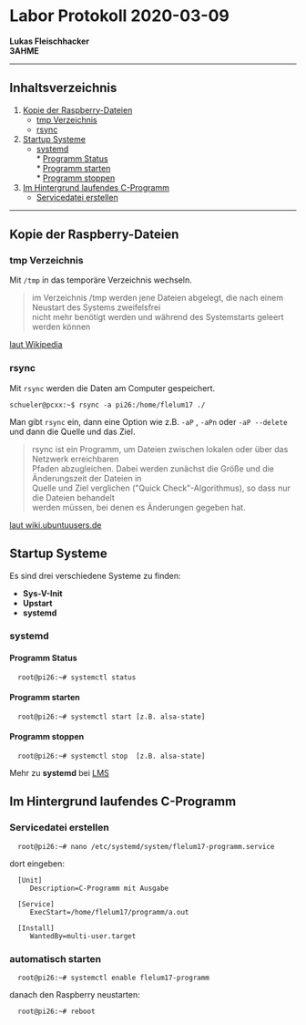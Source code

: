 # Labor Protokoll 2020-03-09
         
**Lukas Fleischhacker**       
**3AHME**   

----------------------------
## Inhaltsverzeichnis    
1) [Kopie der Raspberry-Dateien](#kopie-der-raspberry-dateien)  
   * [tmp Verzeichnis](#tmp-verzeichnis)  
   * [rsync](#rsync)   
2) [Startup Systeme](#startup-systeme)
   * [systemd](#systemd)            
         * [Programm Status](#programm-status)                 
         * [Programm starten](#programm-starten)               
         * [Programm stoppen](#programm-stoppen)  
3) [Im Hintergrund laufendes C-Programm](#im-hintergrund-laufendes-c-programm)
   * [Servicedatei erstellen](#servicedatei-erstellen)
----------------------------        

## Kopie der Raspberry-Dateien

### tmp Verzeichnis
Mit ````/tmp```` in das temporäre Verzeichnis wechseln.   
> im Verzeichnis /tmp werden jene Dateien abgelegt, die nach einem Neustart des Systems zweifelsfrei                 
nicht mehr benötigt werden und während des Systemstarts geleert werden können          
    
[laut Wikipedia](https://de.wikipedia.org/wiki/Temporäre_Datei)    

### rsync
Mit ````rsync```` werden die Daten am Computer gespeichert. 

    schueler@pcxx:~$ rsync -a pi26:/home/flelum17 ./
    
Man gibt ````rsync```` ein, dann eine Option wie z.B. ````-aP```` , ````-aPn```` oder ````-aP --delete````           
und dann die Quelle und das Ziel. 

> rsync ist ein Programm, um Dateien zwischen lokalen oder über das Netzwerk erreichbaren          
Pfaden abzugleichen. Dabei werden zunächst die Größe und die Änderungszeit der Dateien in          
Quelle und Ziel verglichen ("Quick Check"-Algorithmus), so dass nur die Dateien behandelt                   
werden müssen, bei denen es Änderungen gegeben hat.            
    
[laut wiki.ubuntuusers.de](https://wiki.ubuntuusers.de/rsync/)

## Startup Systeme
Es sind drei verschiedene Systeme zu finden:          

* **Sys-V-Init**
* **Upstart**
* **systemd**

### systemd

#### Programm Status

      root@pi26:~# systemctl status

#### Programm starten

      root@pi26:~# systemctl start [z.B. alsa-state]

#### Programm stoppen
    
      root@pi26:~# systemctl stop  [z.B. alsa-state]
      
Mehr zu **systemd** bei [LMS](https://lms.at/dotlrn/classes/informatik/610437.3AHME_LA1SX.19_20/xolrn/9F2714A93B69A.symlink?resource_id=0-420357452&m=view#155470713)
    
    
##   Im Hintergrund laufendes C-Programm 

### Servicedatei erstellen

      root@pi26:~# nano /etc/systemd/system/flelum17-programm.service
      
dort eingeben:

      [Unit]
         Description=C-Programm mit Ausgabe

      [Service]
         ExecStart=/home/flelum17/programm/a.out
         
      [Install]
         WantedBy=multi-user.target
          
### automatisch starten

      root@pi26:~# systemctl enable flelum17-programm
  
danach den Raspberry neustarten:

      root@pi26:~# reboot
